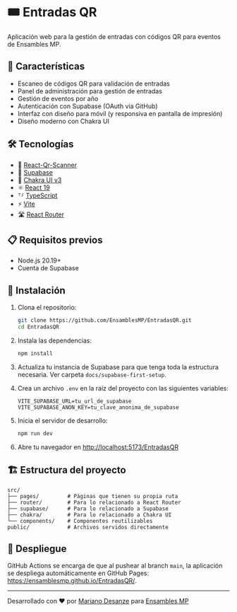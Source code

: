 # 🎟️ Entradas QR

Aplicación web para la gestión de entradas con códigos QR para eventos de Ensambles MP.

## 🚀 Características

- Escaneo de códigos QR para validación de entradas
- Panel de administración para gestión de entradas
- Gestión de eventos por año
- Autenticación con Supabase (OAuth via GitHub)
- Interfaz con diseño para móvil (y responsiva en pantalla de impresión)
- Diseño moderno con Chakra UI

## 🛠️ Tecnologías

- 🔳 [React-Qr-Scanner](https://github.com/yudiel/react-qr-scanner)
- 🔐 [Supabase](https://supabase.com/)
- 🎨 [Chakra UI v3](https://chakra-ui.com/)
- ⚛️ [React 19](https://reactjs.org/)
- ⸆⸉ [TypeScript](https://www.typescriptlang.org/)
- ⚡ [Vite](https://vitejs.dev/)
- 🛣 [React Router](https://reactrouter.com/)

## 📋 Requisitos previos

- Node.js 20.19+
- Cuenta de Supabase

## 🚀 Instalación

1. Clona el repositorio:
   ```bash
   git clone https://github.com/EnsamblesMP/EntradasQR.git
   cd EntradasQR
   ```

2. Instala las dependencias:
   ```bash
   npm install
   ```

3. Actualiza tu instancia de Supabase para que tenga toda la estructura necesaria. Ver carpeta `docs/supabase-first-setup`.

4. Crea un archivo `.env` en la raíz del proyecto con las siguientes variables:
   ```
   VITE_SUPABASE_URL=tu_url_de_supabase
   VITE_SUPABASE_ANON_KEY=tu_clave_anonima_de_supabase
   ```

5. Inicia el servidor de desarrollo:
   ```bash
   npm run dev
   ```

6. Abre tu navegador en [http://localhost:5173/EntradasQR](http://localhost:5173/EntradasQR)

## 🏗️ Estructura del proyecto

```
src/
├── pages/         # Páginas que tienen su propia ruta
├── router/        # Para lo relacionado a React Router
├── supabase/      # Para lo relacionado a Supabase
├── chakra/        # Para lo relacionado a Chakra UI
└── components/    # Componentes reutilizables
public/            # Archivos servidos directamente
```

## 🚀 Despliegue

GitHub Actions se encarga de que al pushear al branch `main`, la aplicación se despliega automáticamente en GitHub Pages: https://ensamblesmp.github.io/EntradasQR/.

---

Desarrollado con ❤️ por [Mariano Desanze](https://github.com/protron) para [Ensambles MP](https://www.ensambles.musica.ar/)
